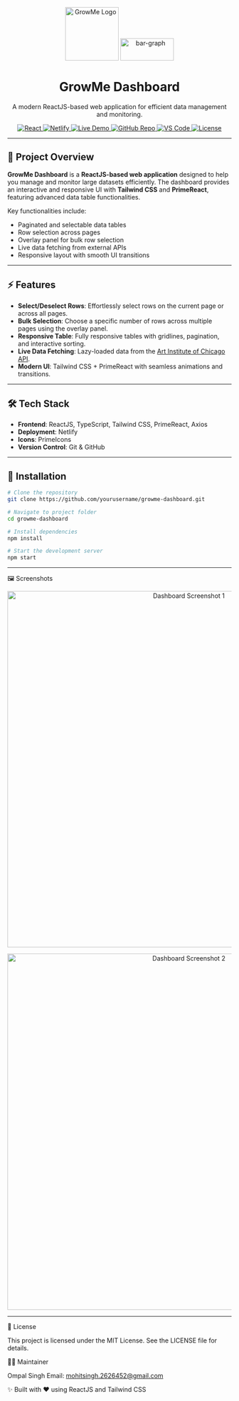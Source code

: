 <p align="center">
  <img src="/logo.png" alt="GrowMe Logo" width="120" />
  <img width="120" height="50" alt="bar-graph" src="https://github.com/user-attachments/assets/df0a73fb-5550-4f0d-b3cd-f49420076ed5" />
  
</p>


<h1 align="center">GrowMe Dashboard</h1>

<p align="center">
  A modern ReactJS-based web application for efficient data management and monitoring.
</p>

<p align="center">
  <a href="https://reactjs.org/">
    <img src="https://img.shields.io/badge/React-18.2.0-blue?logo=react&logoColor=white&style=for-the-badge&logoWidth=40" alt="React" />
  </a>
  <a href="https://app.netlify.com/">
    <img src="https://img.shields.io/badge/Deploy-Netlify-green?logo=netlify&logoColor=white&style=for-the-badge&logoWidth=40" alt="Netlify" />
  </a>
  <a href="https://growme-dashboard.netlify.app/">
    <img src="https://img.shields.io/badge/Live-Demo-brightgreen?logo=google-chrome&logoColor=white&style=for-the-badge&logoWidth=40" alt="Live Demo" />
  </a>
  <a href="https://github.com/yourusername/growme-dashboard">
    <img src="https://img.shields.io/badge/GitHub-Repository-181717?logo=github&logoColor=white&style=for-the-badge&logoWidth=40" alt="GitHub Repo" />
  </a>
  <a href="https://code.visualstudio.com/">
    <img src="https://img.shields.io/badge/VS%20Code-Editor-0078d7?logo=visual-studio-code&logoColor=white&style=for-the-badge&logoWidth=40" alt="VS Code" />
  </a>
  <a href="https://opensource.org/licenses/MIT">
    <img src="https://img.shields.io/badge/License-MIT-yellow.svg?style=for-the-badge" alt="License" />
  </a>
</p>

---

## 🌟 Project Overview

**GrowMe Dashboard** is a **ReactJS-based web application** designed to help you manage and monitor large datasets efficiently. The dashboard provides an interactive and responsive UI with **Tailwind CSS** and **PrimeReact**, featuring advanced data table functionalities.  

Key functionalities include:

- Paginated and selectable data tables  
- Row selection across pages  
- Overlay panel for bulk row selection  
- Live data fetching from external APIs  
- Responsive layout with smooth UI transitions  

---

## ⚡ Features

- **Select/Deselect Rows**: Effortlessly select rows on the current page or across all pages.  
- **Bulk Selection**: Choose a specific number of rows across multiple pages using the overlay panel.  
- **Responsive Table**: Fully responsive tables with gridlines, pagination, and interactive sorting.  
- **Live Data Fetching**: Lazy-loaded data from the [Art Institute of Chicago API](https://api.artic.edu/api/v1/artworks).  
- **Modern UI**: Tailwind CSS + PrimeReact with seamless animations and transitions.  

---

## 🛠 Tech Stack

- **Frontend**: ReactJS, TypeScript, Tailwind CSS, PrimeReact, Axios  
- **Deployment**: Netlify  
- **Icons**: PrimeIcons  
- **Version Control**: Git & GitHub  

---

## 🚀 Installation

```bash
# Clone the repository
git clone https://github.com/yourusername/growme-dashboard.git

# Navigate to project folder
cd growme-dashboard

# Install dependencies
npm install

# Start the development server
npm start
```
---

🖼 Screenshots
<p align="center"> <img src="https://github.com/user-attachments/assets/df27c3ef-8aec-49fa-92ce-4339409d07df" width="800" alt="Dashboard Screenshot 1" /> </p> <p align="center"> <img src="https://github.com/user-attachments/assets/77926446-b3b4-4e9a-970c-c7dbddaa89da" width="800" alt="Dashboard Screenshot 2" /> </p>

---

📄 License

This project is licensed under the MIT License. See the LICENSE
 file for details.

👨‍💻 Maintainer

Ompal Singh
Email: mohitsingh.2626452@gmail.com

✨ Built with ❤️ using ReactJS and Tailwind CSS
